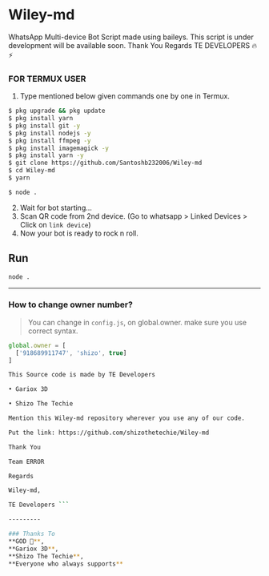 # Wiley-md
WhatsApp Multi-device Bot Script made using baileys. This script is under development will be available soon. Thank You Regards TE DEVELOPERS 🔥⚡

### FOR TERMUX USER
1. Type mentioned below given commands one by one in Termux.
```sh
$ pkg upgrade && pkg update 
$ pkg install yarn
$ pkg install git -y
$ pkg install nodejs -y
$ pkg install ffmpeg -y
$ pkg install imagemagick -y
$ pkg install yarn -y
$ git clone https://github.com/Santoshb232006/Wiley-md
$ cd Wiley-md 
$ yarn
```
```sh
$ node .
```
2. Wait for bot starting...
3. Scan QR code from 2nd device. (Go to whatsapp > Linked Devices > Click on `link device`)
4. Now your bot is ready to rock n roll.


## Run

```bash
node .
```

---------
### How to change owner number?
> You can change in `config.js`, on global.owner. make sure you use correct syntax.
```js
global.owner = [
  ['918689911747', 'shizo', true]
]
```

```sh
This Source code is made by TE Developers

• Gariox 3D

• Shizo The Techie

Mention this Wiley-md repository wherever you use any of our code.

Put the link: https://github.com/shizothetechie/Wiley-md

Thank You 

Team ERROR 

Regards

Wiley-md,

TE Developers ```

---------

### Thanks To 
**GOD 🙏**,
**Gariox 3D**,
**Shizo The Techie**,
**Everyone who always supports**
